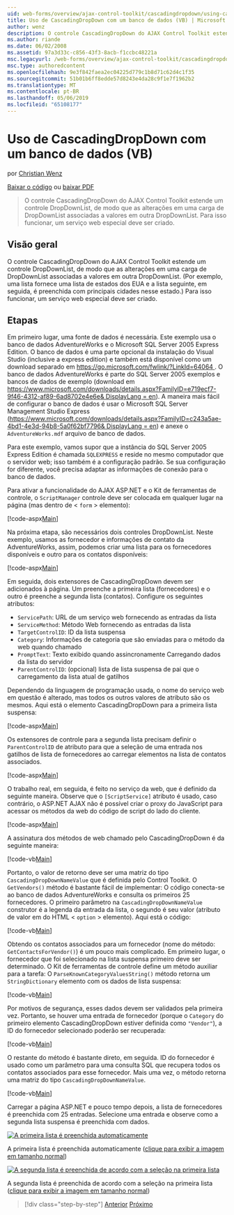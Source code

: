 ```yaml
---
uid: web-forms/overview/ajax-control-toolkit/cascadingdropdown/using-cascadingdropdown-with-a-database-vb
title: Uso de CascadingDropDown com um banco de dados (VB) | Microsoft Docs
author: wenz
description: O controle CascadingDropDown do AJAX Control Toolkit estende um controle DropDownList, de modo que as alterações em uma carga de DropDownList associado valores em anoth...
ms.author: riande
ms.date: 06/02/2008
ms.assetid: 97a3d33c-c856-43f3-8acb-f1ccbc48221a
msc.legacyurl: /web-forms/overview/ajax-control-toolkit/cascadingdropdown/using-cascadingdropdown-with-a-database-vb
msc.type: authoredcontent
ms.openlocfilehash: 9e3f842faea2ec04225d779c1b8d71c62d4c1f35
ms.sourcegitcommit: 51b01b6ff8edde57d8243e4da28c9f1e7f1962b2
ms.translationtype: MT
ms.contentlocale: pt-BR
ms.lasthandoff: 05/06/2019
ms.locfileid: "65108177"
---
```

# <a name="using-cascadingdropdown-with-a-database-vb"></a>Uso de CascadingDropDown com um banco de dados (VB)

por [Christian Wenz](https://github.com/wenz)

[Baixar o código](http://download.microsoft.com/download/9/0/7/907760b1-2c60-4f81-aeb6-ca416a573b0d/cascadingdropdown1.vb.zip) ou [baixar PDF](http://download.microsoft.com/download/2/d/c/2dc10e34-6983-41d4-9c08-f78f5387d32b/cascadingdropdown1VB.pdf)

> O controle CascadingDropDown do AJAX Control Toolkit estende um controle DropDownList, de modo que as alterações em uma carga de DropDownList associadas a valores em outra DropDownList. Para isso funcionar, um serviço web especial deve ser criado.

## <a name="overview"></a>Visão geral

O controle CascadingDropDown do AJAX Control Toolkit estende um controle DropDownList, de modo que as alterações em uma carga de DropDownList associadas a valores em outra DropDownList. (Por exemplo, uma lista fornece uma lista de estados dos EUA e a lista seguinte, em seguida, é preenchida com principais cidades nesse estado.) Para isso funcionar, um serviço web especial deve ser criado.

## <a name="steps"></a>Etapas

Em primeiro lugar, uma fonte de dados é necessária. Este exemplo usa o banco de dados AdventureWorks e o Microsoft SQL Server 2005 Express Edition. O banco de dados é uma parte opcional da instalação do Visual Studio (inclusive a express edition) e também está disponível como um download separado em [ https://go.microsoft.com/fwlink/?LinkId=64064 ](https://go.microsoft.com/fwlink/?LinkId=64064). O banco de dados AdventureWorks é parte do SQL Server 2005 exemplos e bancos de dados de exemplo (download em [ https://www.microsoft.com/downloads/details.aspx?FamilyID=e719ecf7-9f46-4312-af89-6ad8702e4e6e&amp; DisplayLang = en](https://www.microsoft.com/downloads/details.aspx?FamilyID=e719ecf7-9f46-4312-af89-6ad8702e4e6e&amp;DisplayLang=en)). A maneira mais fácil de configurar o banco de dados é usar o Microsoft SQL Server Management Studio Express ([https://www.microsoft.com/downloads/details.aspx?FamilyID=c243a5ae-4bd1-4e3d-94b8-5a0f62bf7796&amp; DisplayLang = en](https://www.microsoft.com/downloads/details.aspx?FamilyID=c243a5ae-4bd1-4e3d-94b8-5a0f62bf7796&amp;DisplayLang=en)) e anexe o `AdventureWorks.mdf` arquivo de banco de dados.

Para este exemplo, vamos supor que a instância do SQL Server 2005 Express Edition é chamada `SQLEXPRESS` e reside no mesmo computador que o servidor web; isso também é a configuração padrão. Se sua configuração for diferente, você precisa adaptar as informações de conexão para o banco de dados.

Para ativar a funcionalidade do AJAX ASP.NET e o Kit de ferramentas de controle, o `ScriptManager` controle deve ser colocada em qualquer lugar na página (mas dentro de &lt; `form` &gt; elemento):

[!code-aspx[Main](using-cascadingdropdown-with-a-database-vb/samples/sample1.aspx)]

Na próxima etapa, são necessários dois controles DropDownList. Neste exemplo, usamos as fornecedor e informações de contato da AdventureWorks, assim, podemos criar uma lista para os fornecedores disponíveis e outro para os contatos disponíveis:

[!code-aspx[Main](using-cascadingdropdown-with-a-database-vb/samples/sample2.aspx)]

Em seguida, dois extensores de CascadingDropDown devem ser adicionados à página. Um preenche a primeira lista (fornecedores) e o outro é preenche a segunda lista (contatos). Configure os seguintes atributos:

- `ServicePath`: URL de um serviço web fornecendo as entradas da lista
- `ServiceMethod`: Método Web fornecendo as entradas da lista
- `TargetControlID`: ID da lista suspensa
- `Category`: Informações de categoria que são enviadas para o método da web quando chamado
- `PromptText`: Texto exibido quando assincronamente Carregando dados da lista do servidor
- `ParentControlID`: (opcional) lista de lista suspensa de pai que o carregamento da lista atual de gatilhos

Dependendo da linguagem de programação usada, o nome do serviço web em questão é alterado, mas todos os outros valores de atributo são os mesmos. Aqui está o elemento CascadingDropDown para a primeira lista suspensa:

[!code-aspx[Main](using-cascadingdropdown-with-a-database-vb/samples/sample3.aspx)]

Os extensores de controle para a segunda lista precisam definir o `ParentControlID` de atributo para que a seleção de uma entrada nos gatilhos de lista de fornecedores ao carregar elementos na lista de contatos associados.

[!code-aspx[Main](using-cascadingdropdown-with-a-database-vb/samples/sample4.aspx)]

O trabalho real, em seguida, é feito no serviço da web, que é definido da seguinte maneira. Observe que o `[ScriptService]` atributo é usado, caso contrário, o ASP.NET AJAX não é possível criar o proxy do JavaScript para acessar os métodos da web do código de script do lado do cliente.

[!code-aspx[Main](using-cascadingdropdown-with-a-database-vb/samples/sample5.aspx)]

A assinatura dos métodos de web chamado pelo CascadingDropDown é da seguinte maneira:

[!code-vb[Main](using-cascadingdropdown-with-a-database-vb/samples/sample6.vb)]

Portanto, o valor de retorno deve ser uma matriz do tipo `CascadingDropDownNameValue` que é definida pelo Control Toolkit. O `GetVendors()` método é bastante fácil de implementar: O código conecta-se ao banco de dados AdventureWorks e consulta os primeiros 25 fornecedores. O primeiro parâmetro na `CascadingDropDownNameValue` construtor é a legenda da entrada da lista, o segundo é seu valor (atributo de valor em do HTML &lt; `option` &gt; elemento). Aqui está o código:

[!code-vb[Main](using-cascadingdropdown-with-a-database-vb/samples/sample7.vb)]

Obtendo os contatos associados para um fornecedor (nome do método: `GetContactsForVendor()`) é um pouco mais complicado. Em primeiro lugar, o fornecedor que foi selecionado na lista suspensa primeiro deve ser determinado. O Kit de ferramentas de controle define um método auxiliar para a tarefa: O `ParseKnownCategoryValuesString()` método retorna um `StringDictionary` elemento com os dados de lista suspensa:

[!code-vb[Main](using-cascadingdropdown-with-a-database-vb/samples/sample8.vb)]

Por motivos de segurança, esses dados devem ser validados pela primeira vez. Portanto, se houver uma entrada de fornecedor (porque o `Category` do primeiro elemento CascadingDropDown estiver definida como `"Vendor"`), a ID do fornecedor selecionado poderão ser recuperada:

[!code-vb[Main](using-cascadingdropdown-with-a-database-vb/samples/sample9.vb)]

O restante do método é bastante direto, em seguida. ID do fornecedor é usado como um parâmetro para uma consulta SQL que recupera todos os contatos associados para esse fornecedor. Mais uma vez, o método retorna uma matriz do tipo `CascadingDropDownNameValue`.

[!code-vb[Main](using-cascadingdropdown-with-a-database-vb/samples/sample10.vb)]

Carregar a página ASP.NET e pouco tempo depois, a lista de fornecedores é preenchida com 25 entradas. Selecione uma entrada e observe como a segunda lista suspensa é preenchida com dados.

[![A primeira lista é preenchida automaticamente](using-cascadingdropdown-with-a-database-vb/_static/image2.png)](using-cascadingdropdown-with-a-database-vb/_static/image1.png)

A primeira lista é preenchida automaticamente ([clique para exibir a imagem em tamanho normal](using-cascadingdropdown-with-a-database-vb/_static/image3.png))

[![A segunda lista é preenchida de acordo com a seleção na primeira lista](using-cascadingdropdown-with-a-database-vb/_static/image5.png)](using-cascadingdropdown-with-a-database-vb/_static/image4.png)

A segunda lista é preenchida de acordo com a seleção na primeira lista ([clique para exibir a imagem em tamanho normal](using-cascadingdropdown-with-a-database-vb/_static/image6.png))

> [!div class="step-by-step"]
> [Anterior](filling-a-list-using-cascadingdropdown-vb.md)
> [Próximo](presetting-list-entries-with-cascadingdropdown-vb.md)
